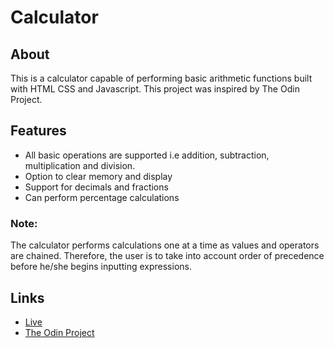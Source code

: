 # Calculator
## About
This is a calculator capable of performing basic arithmetic functions built with HTML CSS and Javascript. This project was inspired by The Odin Project.
## Features
* All basic operations are supported i.e addition, subtraction, multiplication and division.
* Option to clear memory and display
* Support for decimals and fractions
* Can perform percentage calculations
### Note:
The calculator performs calculations one at a time as values and operators are chained. Therefore, the user is to take into account order of precedence before he/she begins inputting expressions.
## Links
* [Live]()
* [The Odin Project](https://www.theodinproject.com)